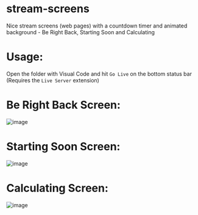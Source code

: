 # stream-screens
Nice stream screens (web pages) with a countdown timer and animated background - Be Right Back, Starting Soon and Calculating

# Usage:

Open the folder with Visual Code and hit `Go Live` on the bottom status bar (Requires the `Live Server` extension)

# Be Right Back Screen:

![image](https://github.com/burgil/stream-screens/assets/41600149/586d6f06-febb-4abb-893c-ca9a10178722)

# Starting Soon Screen:

![image](https://github.com/burgil/stream-screens/assets/41600149/95f94e58-aaff-4dc3-9719-ba5254549f11)

# Calculating Screen:

![image](https://github.com/burgil/stream-screens/assets/41600149/47d017d9-a488-45f9-8af6-a0b19ff09a86)
